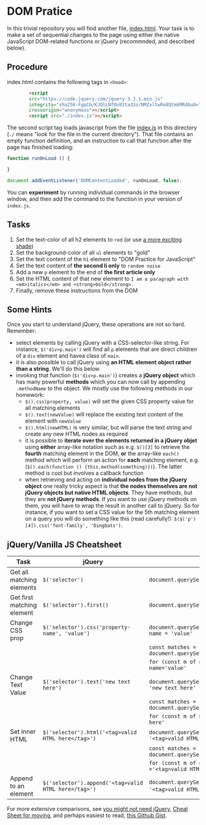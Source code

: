 # DOM Pratice

In this trivial repository you will find another file, [index.html](index.html). Your task is to make a set of sequential changes to the page using either the native JavaScript DOM-related functions or jQuery (recommnded, and described below). 

## Procedure 
index.html contains the following tags in `<head>`: 

``` html
        <script
	    src="https://code.jquery.com/jquery-3.3.1.min.js"
	    integrity="sha256-FgpCb/KJQlLNfOu91ta32o/NMZxltwRo8QtmkMRdAu8="
	    crossorigin="anonymous"></script>
        <script src="./index.js"></script>
```

The second script tag loads javascript from the file [index.js](./index.js) in this directory (`./` means "look for the file in the current directory"). That file contains an empty function definition, and an instruction to call that function after the page has finished loading: 

``` javascript
function runOnLoad () {

}

document.addEventListener('DOMContentLoaded', runOnLoad, false);

```
You can **experiment** by running individual commands in the browser window, and then add the command to the function in your version of `index.js`. 

## Tasks 

1. Set the text-color of all h2 elements to `red` (or use [a more exciting shade](https://www.rapidtables.com/web/css/css-color.html))
2. Set the background-color of all `ul` elements to "gold"
3. Set the text content of the `h1` element to "DOM Practice for JavaScript"
4. Set the text content of **the second li only** to `random noise`
4. Add a new `p` element to the end of **the first article only**
5. Set the HTML content of that new element to `I am a paragraph with <em>italics</em> and <strong>bold</strong>.`
6. Finally, remove these instructions from the DOM

## Some Hints

Once you start to understand jQuery, these operations are not so hard.  Remember:

- select elements by calling jQuery with a CSS-selector-like string. For instance, `$('div>p.main')` will find all `p` elements that are direct children of a `div` element and havea  class of `main`.
- it is also possible to call jQuery using **an HTML element object rather than a string**.  We'll do this below.
- invoking that function (`$('div>p.main')`) creates a **jQuery object** which has many powerful **methods** which you can now call by appending `.methodName` to the object. We mostly use the following methods in our homework: 
  - `$().css(property, value)` will set the given CSS property value for all matching elements
  - `$().text(newValue)` will replace the existing text content of the element with `newValue`
  - `$().html(newHTML)` is very similar, but will parse the text string and create any new HTML nodes as required
  - it is possible to **iterate over the elements returned in a jQuery objet** using **either** array-like notation such as e.g. `$()[3]` to retrieve the **fourth** matching element in the DOM, **or** the array-like `each()` method which will perform an action for **each** matching element, e.g. (`$().each(function () {this.method(something)})`).  The latter method is cool but involves a callback function
  - when retrieving and acting on **individual nodes from the jQuery object** one really tricky aspect is that **the nodes themselves are not jQuery objects but native HTML objects**. They have  methods, but they are **not jQuery methods**. If you want to use jQuery methods on them, you will have to wrap the result in another call to jQuery. So for instance, if you want to set a CSS value for the 5th matching element on a query you will do something like this (read carefully!): `$($('p')[4]).css('font-family', 'Dingbats')`.


## jQuery/Vanilla JS Cheatsheet 

| Task                       | jQuery                                               | "Vanilla" JS                                                                          |
|----------------------------|------------------------------------------------------|---------------------------------------------------------------------------------------|
| Get all matching elements  | `$('selector')`                                      | `document.querySelectorAll('selector')`                                               |
| Get first matching element | `$('selector').first()`                              | `document.querySelector('selector')`                                                  |
| Change CSS prop            | `$('selector').css('property-name', 'value')`        | `document.querySelector('selector').style.property-name = 'value'`                    |
|                            |                                                      | `const matches = document.querySelectorAll('selector')`                               |
|                            |                                                      | `for (const m of matches) {m.style.property-name='value'`                             |
| Change Text Value          | `$('selector').text('new text here')`                | `document.querySelector('selector').textContent = 'new text here'`                    |
|                            |                                                      | `const matches = document.querySelectorAll('selector')`                               |
|                            |                                                      | `for (const m of matches) {m.textContent ='new text here'`                            |
| Set inner HTML             | `$('selector').html('<tag>valid HTML here</tag>')`   | `document.querySelector('selector').innerHTML = '<tag>valid HTML here</tag>'`         |
|                            |                                                      | `const matches = document.querySelectorAll('selector')`                               |
|                            |                                                      | `for (const m of matches) {m.textContent ='<tag>valid HTML here</tag>'`               |
| Append to an element       | `$('selector').append('<tag>valid HTML here</tag>')` | `document.querySelector('selector').innerHTML += '<tag>valid HTML here</tag>'` risky! |


For more extensive comparisons, see [you might not need jQuery](http://youmightnotneedjquery.com/), [Cheat Sheet for moving](https://tobiasahlin.com/blog/move-from-jquery-to-vanilla-javascript/), and perhaps easiest to read, [this Github Gist](https://gist.github.com/joyrexus/7307312).

